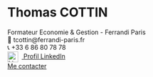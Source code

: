 <!DOCTYPE html>
<html lang="fr">
<head>
    <meta charset="UTF-8">
</head>
<body>
    <div class="carte">
        <h1>Thomas COTTIN</h1>
        <div class="job">Formateur Economie & Gestion - Ferrandi Paris</div>
        <div class="infos">
            <div>📧 tcottin@ferrandi-paris.fr</div>
            <div>📞 +33 6 86 80 78 78</div>
        </div>
        <div class="linkedin">
            <a href="https://www.linkedin.com/in/thomas-cottin" target="_blank" rel="noopener">
                <img src="https://cdn.jsdelivr.net/gh/simple-icons/simple-icons/icons/linkedin.svg" alt="LinkedIn" style="width:24px; height:24px; vertical-align:middle; margin-right:8px;">
                Profil LinkedIn
            </a>
        </div>
        <a class="contact-btn" href="mailto:tcottin@ferrandi-paris.fr">Me contacter</a>
        <div class="nfc">
            

</body>
</html>
